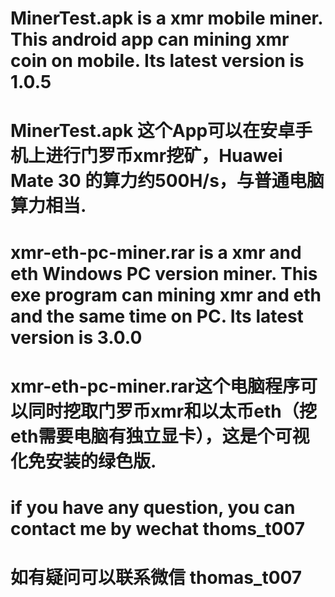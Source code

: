 # MinerTest.apk is a xmr mobile miner. This android app can mining xmr coin on mobile. Its latest version is 1.0.5
# MinerTest.apk 这个App可以在安卓手机上进行门罗币xmr挖矿，Huawei Mate 30 的算力约500H/s，与普通电脑算力相当.
# xmr-eth-pc-miner.rar is a xmr and eth Windows PC version miner. This exe program can mining xmr and eth and the same time on PC. Its latest version is 3.0.0
# xmr-eth-pc-miner.rar这个电脑程序可以同时挖取门罗币xmr和以太币eth（挖eth需要电脑有独立显卡），这是个可视化免安装的绿色版.
# if you have any question, you can contact me by wechat thoms_t007
# 如有疑问可以联系微信 thomas_t007




